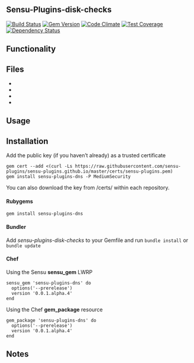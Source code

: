 ## Sensu-Plugins-disk-checks

[![Build Status](https://travis-ci.org/sensu-plugins/sensu-plugins-dns.svg?branch=master)][1]
[![Gem Version](https://badge.fury.io/rb/sensu-plugins-dns.svg)][2]
[![Code Climate](https://codeclimate.com/github/sensu-plugins/sensu-plugins-dns/badges/gpa.svg)][3]
[![Test Coverage](https://codeclimate.com/github/sensu-plugins/sensu-plugins-dns/badges/coverage.svg)][4]
[![Dependency Status](https://gemnasium.com/sensu-plugins/sensu-plugins-dns.svg)][5]

## Functionality

## Files
 *
 *
 *
 *

## Usage

## Installation

Add the public key (if you haven’t already) as a trusted certificate

```
gem cert --add <(curl -Ls https://raw.githubusercontent.com/sensu-plugins/sensu-plugins.github.io/master/certs/sensu-plugins.pem)
gem install sensu-plugins-dns -P MediumSecurity
```

You can also download the key from /certs/ within each repository.

#### Rubygems

`gem install sensu-plugins-dns`

#### Bundler

Add *sensu-plugins-disk-checks* to your Gemfile and run `bundle install` or `bundle update`

#### Chef

Using the Sensu **sensu_gem** LWRP
```
sensu_gem 'sensu-plugins-dns' do
  options('--prerelease')
  version '0.0.1.alpha.4'
end
```

Using the Chef **gem_package** resource
```
gem_package 'sensu-plugins-dns' do
  options('--prerelease')
  version '0.0.1.alpha.4'
end
```

## Notes

[1]:[https://travis-ci.org/sensu-plugins/sensu-plugins-dns]
[2]:[http://badge.fury.io/rb/sensu-plugins-dns]
[3]:[https://codeclimate.com/github/sensu-plugins/sensu-plugins-dns]
[4]:[https://codeclimate.com/github/sensu-plugins/sensu-plugins-dns]
[5]:[https://gemnasium.com/sensu-plugins/sensu-plugins-dns]
